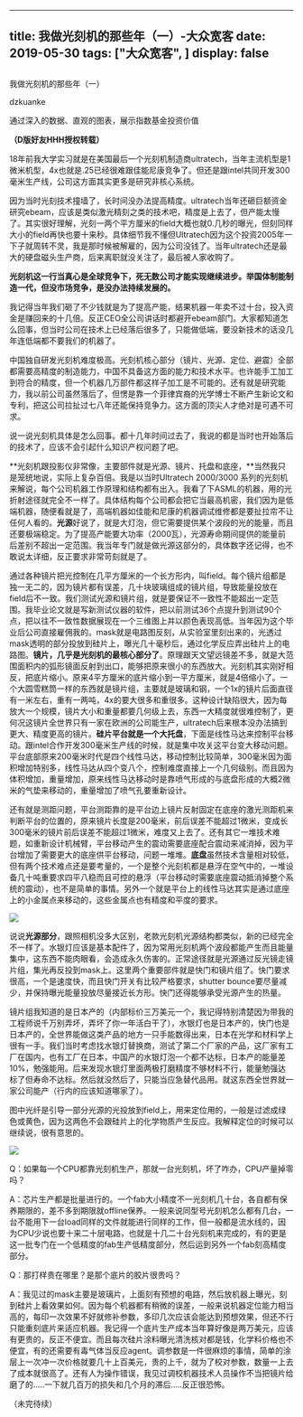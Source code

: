 
---
title:   我做光刻机的那些年（一）-大众宽客
date: 2019-05-30
tags: ["大众宽客", ]
display: false
---


## 



我做光刻机的那些年（一）




dzkuanke




通过深入的数据、直观的图表，展示指数基金投资价值


**（D版好友HHH授权转载）**



18年前我大学实习就是在美国最后一个光刻机制造商ultratech，当年主流机型是1微米机型，4x也就是.25已经很难跟佳能尼康竞争了。但还是跟intel共同开发300毫米生产线，公司这方面其实更多是研究非核心系统。



因为当时光刻技术撞墙了，长时间没办法提高精度。ultratech当年还砸巨额资金研究ebeam，应该是类似激光精刻之类的技术吧，精度是上去了，但产能太慢了。其实很好理解，光刻一两个平方厘米的field大概也就0.几秒的曝光，但刻同样大小的field再快也要十来秒。具体细节我不懂但Ultratech因为这个投资2005年一下子就周转不灵，我是那时候被解雇的，因为公司没钱了。当年ultratech还是最大的硬盘磁头生产商，后来离职就没关注了，最后被人家收购了。



**光刻机这一行当真心是全球竞争下，死无数公司才能实现继续进步。举国体制能制造一代，但没市场竞争，是没办法持续发展的。**



我记得当年我们砸了不少钱就是为了提高产能，结果机器一年卖不过十台，投入资金是赚回来的十几倍。反正CEO全公司讲话时都避开ebeam部门。大家都知道怎么回事，但当时公司在技术上已经落后很多了，只能做低端，要没新技术的话没几年连低端都不要我们的机器了。



中国独自研发光刻机难度极高。光刻机核心部分（镜片、光源、定位、避震）全部都需要高精度的制造能力，中国不具备这方面的能力和技术水平。也许能手工加工到符合的精度，但一个机器几万部件都这样子加工是不可能的。还有就是研究能力，我以前公司虽然落后了，但愣是靠一个菲律宾裔的光学博士不断产生新论文和专利，把这公司拉扯过七八年还能保持竞争力。这方面的顶尖人才绝对是可遇不可求。





说一说光刻机具体是怎么回事。都十几年时间过去了，我说的都是当时也开始落后的技术了，应该不会引起什么知识产权问题了吧。



**光刻机跟投影仪非常像，主要部件就是光源、镜片、托盘和底座，**当然我只是笼统地说，实际上复杂百倍。我是以当时Ultratech 2000/3000 系列的光刻机来解说，每个公司机器工作原理和结构都有出入。我看了下ASML的机器，用的光折射途径就完全不一样了。具体结构每个公司都会把它当最高机密，我们因为是低端机器，随便看就是了，高端机器如佳能和尼康的机器调试维修都是要扯拉帘不让任何人看的。**光源**好说了，就是大灯泡，但它需要提供某个波段的光的能量，而且还要极端稳定。为了提高产能要大功率（2000瓦），光源寿命期间提供的能量前后差别不超出一定范围。我当年专门就是做光源这部分的，具体数字还记得，也不敢说太详细，反正要求非常苛刻就是了。



通过各种镜片把光控制在几平方厘米的一个长方形内，叫field。每个镜片组都是独一无二的，因为镜片都有误差，几十块玻璃组成的镜片组，导致能量投放在field后不一致。我们测试光源和镜片组，就是要保证不一致性不能超出一定范围。我毕业论文就是写新测试仪器的软件，把以前测试36个点提升到测试90个点，把以往不一致性数据展现在一个三维图上并以颜色表现高低。当年因为这个毕业后公司直接雇佣我的。mask就是电路图反刻，从实验室里刻出来的，光透过mask透明的部分投放到硅片上，曝光几十毫秒后，通过化学反应弄出硅片上的电路图。**镜片，几乎是光刻机的最核心部分了**。原理跟天文望远镜差不多，就是大范围面积内的弧形镜面反射到出口，能够把原来很小的东西放大。光刻机其实刚好相反，把底片缩小。原来4平方厘米的底片缩小到一平方厘米，就是4倍缩小了。一个大圆雪糕筒一样的东西就是镜片组，主要就是玻璃和钢，一个1x的镜片后面直径有一米左右，重有一两吨，4x的要大很多和重很多。这种设计缺陷很大，因为每放大一个规模，镜片大小和重量都要几何级上去，东西一大精度就很难控制了，更何况这镜片全世界只有一家在欧洲的公司能生产，ultratech后来根本没办法搞到更大、精度更高的镜片。**硅片平台就是一个大托盘**，下面是线性马达来控制平台移动。跟intel合作开发300毫米生产线的时候，就是集中攻关这平台变大移动问题。平台底部原来200毫米时代是四个线性马达，移动控制比较简单，300毫米因为面积增加特别多，线性马达从四个变八个，控制难度直接上一个几何级别。而且因为体积增加，重量增加，原来线性马达移动时是靠喷气形成的与底盘形成的大概2微米的气垫来移动的，重量增加了喷气孔要重新设计。



还有就是测距问题，平台测距靠的是平台边上镜片反射固定在底座的激光测距机来判断平台的位置的，原来镜片长度是200毫米，前后误差不能超过1微米，变成长300毫米的镜片前后误差不能超过1微米，难度又上去了。还有其它一堆技术难题，如重新设计机械臂，平台移动产生的震动需要底座配合震动来减消掉，因为平台增加了需要更大的底座供平台移动，问题一堆堆。**底盘**虽然技术含量相对较低，但有两个技术难点还是要考量的，一个是整个光刻机都是悬浮在空气中的，一堆设备几十吨重要求四平八稳而且可控的悬浮（平台移动时需要底座震动抵消掉整个系统的震动），也不是简单的事情。另外一个就是平台上的线性马达其实是通过底座上的小金属点来移动的，这些金属点也有精度和平度的要求。



<img class="rich_pages" data-ratio="0.56875" data-s="300,640" src="https://mmbiz.qpic.cn/mmbiz_png/PKw3FQPmhIgcmHycyzJflaRkx2wAC47CnC1ROy4Xc1OWXcc2tNdMRoQHLibaYViaT3G9vIGOBwcMC5cwvvM5iaiabw/640?wx_fmt=png" data-type="png" data-w="1280" style=""/>





说说**光源部分**，跟照相机没多大区别，老款光刻机光源结构都类似，新的已经完全不一样了。水银灯应该是基本配件了，因为常用光刻机两个波段都能产生而且能量集中，这东西不能肉眼看，会造成永久伤害的。正常途径就是光源通过反光镜走镜片组，集光再反投到mask上。这里两个重要部件就是快门和镜片组了。快门要求很高，一个是速度快，而且快门开关有比较严格要求，shutter bounce要尽量减少，并保持曝光能量投放尽量接近长方形。快门还得能够承受光源产生的热量。



镜片组我知道的是日本产的（内部标价三万美元一个，我记得特别清楚因为带我的工程师说千万别弄坏，弄坏了你一年活白干了），水银灯也是日本产的，快门也是日本产的，全世界能做这类产品的地方一只手能数得出来，日本在光学和材料学上很有一手。我们当时考虑找水银灯替换商，测试了第二个厂家的产品，这厂家有工厂在国内，也有工厂在日本，中国产的水银灯泡一个都不达标，日本产的能量差10%，勉强能用。后来发现水银灯里面两极打磨精度不够材料不行，能量勉强达标了但寿命不达标。然后就没然后了，只能当应急替代品用。就这东西全世界就一家公司能产（行内的应该知道哪家了）。



图中光纤是引导一部分光源的光投放到field上，用来定位用的，一般是过滤成绿色或黄色，因为这两色不会跟硅片上的化学物质产生反应。我解释定位的时候可以继续说，很有意思的。

<img class="rich_pages" data-ratio="0.75234375" data-s="300,640" src="https://mmbiz.qpic.cn/mmbiz_png/PKw3FQPmhIgcmHycyzJflaRkx2wAC47Cicazu21Lh5ctQWGcqxfyjBALcRibmv0IeDoY2langpanLBEhGHjETEUQ/640?wx_fmt=png" data-type="png" data-w="1280" style=""/>





Q：如果每一个CPU都靠光刻机生产，那就一台光刻机，坏了咋办，CPU产量掉零吗？



A：芯片生产都是批量进行的。一个fab大小精度不一光刻机几十台，各自都有保养期限的，差不多到期限就offline保养。一般来说同型号光刻机怎么都有几台，一台不能用下一台load同样的文件就能进行同样的工作，但一般都是流水线的，因为CPU少说也要十来二十层电路，也就是十几二十台光刻机来完成的，有的更是这一批专门在一个低精度的fab生产低精度部分，然后运到另外一个fab刻高精度部分。





Q：那打样贵在哪里？是那个底片的胶片很贵吗？ &nbsp;



A：我见过的mask主要是玻璃片，上面刻有预想的电路，然后放机器上曝光，刻到硅片上看效果如何。因为每个机器都有稍微的误差，一般来说机器定位能力相当高的，每印一次效果不好就修补参数，多印几次应该会能达到预想效果，但还不行只能重刻底片来适应机器。我记得一个底片生产成本当年算好像是两万美元，应该有更贵的，反正不便宜。而且每次硅片涂料曝光清洗核对都是钱，化学料价格也不便宜，有的还需要有毒气体当反应agent。调参数是一件很麻烦的事情，简单的涂层上一次冲一次价格就要几十上百美元，贵的上千，就为了校对参数，数量一上去了成本就很高了。还有人为操作错误，我见过调校机器技术人员操作不当把镜片给磨了的.....一下就几百万的损失和几个月的滞后.....反正很恐怖。&nbsp; &nbsp;&nbsp;



（未完待续）








